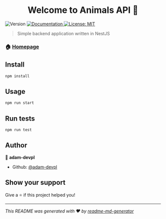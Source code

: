 <h1 align="center">Welcome to Animals API 👋</h1>
<p>
  <img alt="Version" src="https://img.shields.io/badge/version-1.0.0-blue.svg?cacheSeconds=2592000" />
  <a href="http://localhost:3000/api#/" target="_blank">
    <img alt="Documentation" src="https://img.shields.io/badge/documentation-yes-brightgreen.svg" />
  </a>
  <a href="#" target="_blank">
    <img alt="License: MIT" src="https://img.shields.io/badge/License-MIT-yellow.svg" />
  </a>
</p>

> Simple backend application written in NestJS

### 🏠 [Homepage](https://github.com/Adam-DevPL/animals-api)

## Install

```sh
npm install
```

## Usage

```sh
npm run start
```

## Run tests

```sh
npm run test
```

## Author

👤 **adam-devpl**

* Github: [@adam-devpl](https://github.com/adam-devpl)

## Show your support

Give a ⭐️ if this project helped you!

***
_This README was generated with ❤️ by [readme-md-generator](https://github.com/kefranabg/readme-md-generator)_
